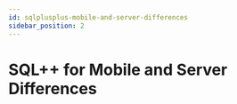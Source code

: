 ```yaml
---
id: sqlplusplus-mobile-and-server-differences
sidebar_position: 2
---
```


# SQL++ for Mobile and Server Differences 